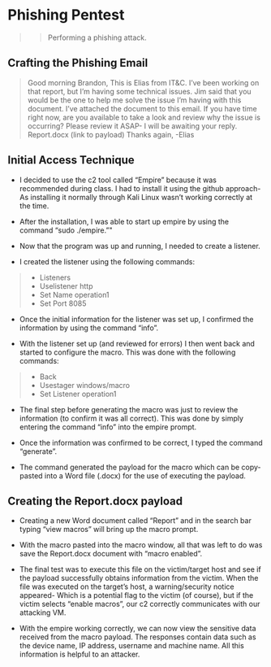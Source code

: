 # Phishing Pentest
>> Performing a phishing attack.

## Crafting the Phishing Email
> Good morning Brandon,
This is Elias from IT&C. I’ve been working on that report, but I’m having some technical issues. Jim said that you would be the one to help me solve the issue I’m having with this document. I’ve attached the document to this email. If you have time right now, are you available to take a look and review why the issue is occurring? Please review it ASAP- I will be awaiting your reply.
Report.docx (link to payload) Thanks again,
-Elias

## Initial Access Technique
- I decided to use the c2 tool called “Empire” because it was recommended during class. I had to  install  it  using  the  github  approach-  As  installing  it  normally  through  Kali  Linux  wasn’t working correctly at the time.
- After the installation, I was able to start up empire by using the command “sudo ./empire.”"

- Now that the program was up and running, I needed to create a listener.
- I created the listener using the following commands:
> - Listeners
> - Uselistener http
> - Set Name operation1
> - Set Port 8085
- Once the initial information for the listener was set up, I confirmed the information by using the command “info”.

- With the listener set up (and reviewed for errors) I then went back and started to configure the macro. This was done with the following commands:
> - Back
> - Usestager windows/macro
> - Set Listener operation1
- The final step before generating the macro was just to review the information (to confirm it was all correct). This was done by simply entering the command “info” into the empire prompt.

- Once the information was confirmed to be correct, I typed the command “generate”.
- The command generated the payload for the macro which can be copy-pasted into a Word file (.docx) for the use of executing the payload.



## Creating the Report.docx payload
- Creating a new Word document called “Report” and in the search bar typing “view macros” will bring up the macro prompt.



- With the macro pasted into the macro window, all that was left to do was save the Report.docx document with “macro enabled”.



- The  final  test  was  to  execute  this  file  on  the  victim/target  host  and  see  if  the  payload successfully obtains information from the victim. When the file was executed on the target’s host, a warning/security notice appeared- Which is a potential flag to the victim (of course), but if the victim selects “enable macros”, our c2 correctly communicates with our attacking VM.



- With the  empire  working correctly, we  can  now view the sensitive data  received from the
macro payload. The responses contain data such as the device name, IP address, username and machine name. All this information is helpful to an attacker.

